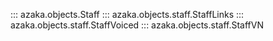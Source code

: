 ::: azaka.objects.Staff
::: azaka.objects.staff.StaffLinks
::: azaka.objects.staff.StaffVoiced
::: azaka.objects.staff.StaffVN
